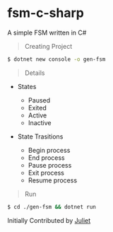 # fsm-c-sharp
A simple FSM written in C#
 
> Creating Project 

 ```bash 
 $ dotnet new console -o gen-fsm 
 ``` 

> Details 

+ States 
    - Paused 
    - Exited
    - Active
    - Inactive

+ State Trasitions 
    - Begin process 
    - End process
    - Pause process
    - Exit process 
    - Resume process   
 
> Run 

```bash 
$ cd ./gen-fsm && dotnet run 
```

Initially Contributed by [Juliet](https://stackoverflow.com/users/40516/juliet)